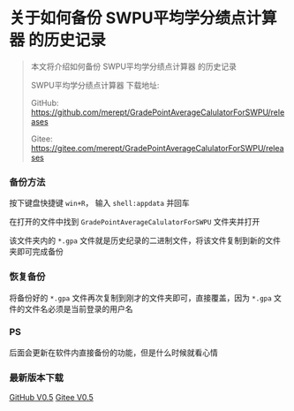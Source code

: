# 关于如何备份 SWPU平均学分绩点计算器 的历史记录

> 本文将介绍如何备份 SWPU平均学分绩点计算器 的历史记录
>
> SWPU平均学分绩点计算器 下载地址:
>
> GitHub: <https://github.com/merept/GradePointAverageCalulatorForSWPU/releases>
>
> Gitee: <https://gitee.com/merept/GradePointAverageCalulatorForSWPU/releases>

### 备份方法

按下键盘快捷键 `win+R`， 输入 `shell:appdata` 并回车

在打开的文件中找到 `GradePointAverageCalulatorForSWPU` 文件夹并打开

该文件夹内的 `*.gpa` 文件就是历史纪录的二进制文件，将该文件复制到新的文件夹即可完成备份

### 恢复备份

将备份好的 `*.gpa` 文件再次复制到刚才的文件夹即可，直接覆盖，因为 `*.gpa` 文件的文件名必须是当前登录的用户名

### PS

后面会更新在软件内直接备份的功能，但是什么时候就看心情

### 最新版本下载

[GitHub V0.5](https://github.com/merept/GradePointAverageCalulatorForSWPU/releases/tag/V0.5)
[Gitee V0.5](https://gitee.com/merept/GradePointAverageCalulatorForSWPU/releases/V0.5)

